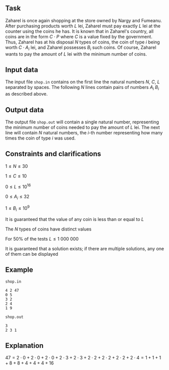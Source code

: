 ## Task

Zaharel is once again shopping at the store owned by Nargy and Fumeanu. After purchasing products worth $L$ lei, Zaharel must pay exactly $L$ lei at the counter using the coins he has. It is known that in Zaharel's country, all coins are in the form $C \cdot P$ where $C$ is a value fixed by the government. Thus, Zaharel has at his disposal $N$ types of coins, the coin of type $i$ being worth $C \cdot A_i$ lei, and Zaharel possesses $B_i$ such coins. Of course, Zaharel wants to pay the amount of $L$ lei with the minimum number of coins.

## Input data

The input file `shop.in` contains on the first line the natural numbers $N$, $C$, $L$ separated by spaces. The following $N$ lines contain pairs of numbers $A_i$ $B_i$ as described above.

## Output data

The output file `shop.out` will contain a single natural number, representing the minimum number of coins needed to pay the amount of $L$ lei. The next line will contain $N$ natural numbers, the $i$-th number representing how many times the coin of type $i$ was used.

## Constraints and clarifications

$1 \leq N \leq 30$

$1 \leq C \leq 10$

$0 \leq L \leq 10^{16}$

$0 \leq A_i \leq 32$

$1 \leq B_i \leq 10^9$

It is guaranteed that the value of any coin is less than or equal to $L$

The $N$ types of coins have distinct values

For 50% of the tests $L \leq 1\ 000\ 000$

It is guaranteed that a solution exists; if there are multiple solutions, any one of them can be displayed

## Example

`shop.in`

```
4 2 47
0 5
3 2
2 4
1 9
```

`shop.out`

```
3 
2 3 1 
```

## Explanation

$47 = 2 \cdot 0 + 2 \cdot 0 + 2 \cdot 0 + 2 \cdot 3 + 2 \cdot 3 + 2 \cdot 2 + 2 \cdot 2 + 2 \cdot 2 + 2 \cdot 4 = 1 + 1 + 1 + 8 + 8 + 4 + 4 + 4 + 16$